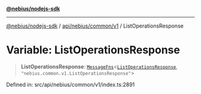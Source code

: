 [**@nebius/nodejs-sdk**](../../../../../README.md)

***

[@nebius/nodejs-sdk](../../../../../README.md) / [api/nebius/common/v1](../README.md) / ListOperationsResponse

# Variable: ListOperationsResponse

> **ListOperationsResponse**: [`MessageFns`](../../../../../runtime/protos/core/interfaces/MessageFns.md)\<[`ListOperationsResponse`](../interfaces/ListOperationsResponse.md), `"nebius.common.v1.ListOperationsResponse"`\>

Defined in: src/api/nebius/common/v1/index.ts:2891
